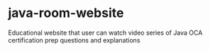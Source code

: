 # java-room-website
Educational website that user can watch video series of Java OCA certification prep questions and explanations 

